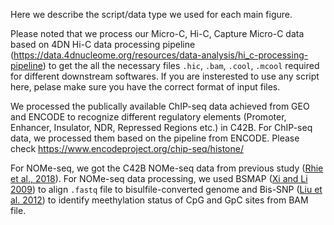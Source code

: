 Here we describe the script/data type we used for each main figure. 

Please noted that we process our Micro-C, Hi-C, Capture Micro-C data based on 4DN Hi-C data processing pipeline (https://data.4dnucleome.org/resources/data-analysis/hi_c-processing-pipeline) to get the all the necessary files ```.hic```, ```.bam```, ```.cool```, ```.mcool``` required for different downstream softwares. If you are insterested to use any script here, pelase make sure you have the correct format of input files.

We processed the publically available ChIP-seq data achieved from GEO and ENCODE to recognize different regulatory elements (Promoter, Enhancer, Insulator, NDR, Repressed Regions etc.) in C42B. For ChIP-seq data, we processed them based on the pipeline from ENCODE. Please check https://www.encodeproject.org/chip-seq/histone/

For NOMe-seq, we got the C42B NOMe-seq data from previous study ([Rhie et al., 2018](https://pubmed.ncbi.nlm.nih.gov/29429977Bis/)). For NOMe-seq data processing, we used BSMAP ([Xi and Li 2009](https://bmcbioinformatics.biomedcentral.com/articles/10.1186/1471-2105-10-232)) to align ```.fastq``` file to bisulfile-converted genome and Bis-SNP ([Liu et al. 2012](https://genomebiology.biomedcentral.com/articles/10.1186/gb-2012-13-7-r61)) to identify meethylation status of CpG and GpC sites from BAM file.

